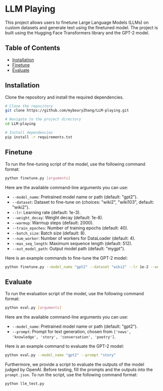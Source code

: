 # LLM Playing

This project allows users to finetune Large Language Models (LLMs) on custom datasets and generate text using the finetuned model. The project is built using the Hugging Face Transformers library and the GPT-2 model.

## Table of Contents

- [Installation](#installation)
- [Finetune](#finetune)
- [Evaluate](#evaluate)

## Installation

Clone the repository and install the required dependencies.

```bash
# Clone the repository
git clone https://github.com/mybearyZhang/LLM-playing.git

# Navigate to the project directory
cd LLM-playing

# Install dependencies
pip install -r requirements.txt
```

## Finetune
To run the fine-tuning script of the model, use the following command format:

```bash
python finetune.py [arguments]
```

Here are the available command-line arguments you can use:

+ `--model_name`: Pretrained model name or path (default: "gpt2").
+ `--dataset`: Dataset to fine-tune on (choices: "wiki2", "wiki103", default: "wiki2").
+ `--lr`: Learning rate (default: 1e-3).
+ `--weight_decay`: Weight decay (default: 1e-8).
+ `--warmup`: Warmup steps (default: 2000).
+ `--train_epoches`: Number of training epochs (default: 40).
+ `--batch_size`: Batch size (default: 8).
+ `--num_worker`: Number of workers for DataLoader (default: 4).
+ `--max_seq_length`: Maximum sequence length (default: 512).
+ `--out_model_path`: Output model path (default: "mygpt").

Here is an example commands to fine-tune the GPT-2 model:
    
```bash
python finetune.py --model_name "gpt2" --dataset "wiki2" --lr 1e-2 --weight_decay 1e-8 --warmup 2000 --train_epoches 30 --batch_size 8 --num_worker 4 --max_seq_length 512 --out_model_path "mygpt"
```

## Evaluate
To run the evaluation script of the model, use the following command format:

```bash
python eval.py [arguments]
```

Here are the available command-line arguments you can use:

+ `--model_name`: Pretrained model name or path (default: "gpt2").
+ `--prompt`: Prompt for text generation, chosen from `['news', 'knowledge', 'story', 'conversation', 'poetry']`.

Here is an example command to evaluate the GPT-2 model:

```bash
python eval.py --model_name "gpt2" --prompt "story"
```

Furthermore, we provide a script to evaluate the outputs of the model judged by OpenAI. Before testing, fill the prompts and the outputs into the `prompt.json`. To run the script, use the following command format:

```bash
python llm_test.py
```